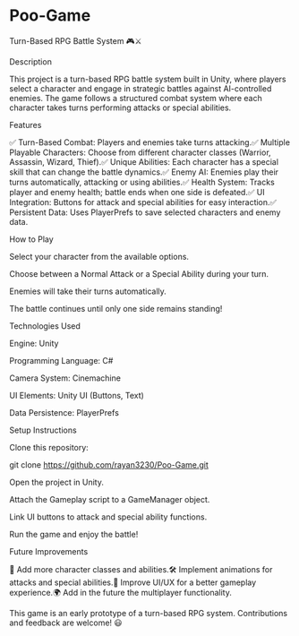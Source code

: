 # Poo-Game
Turn-Based RPG Battle System 🎮⚔️

Description

This project is a turn-based RPG battle system built in Unity, where players select a character and engage in strategic battles against AI-controlled enemies. The game follows a structured combat system where each character takes turns performing attacks or special abilities.

Features

✅ Turn-Based Combat: Players and enemies take turns attacking.✅ Multiple Playable Characters: Choose from different character classes (Warrior, Assassin, Wizard, Thief).✅ Unique Abilities: Each character has a special skill that can change the battle dynamics.✅ Enemy AI: Enemies play their turns automatically, attacking or using abilities.✅ Health System: Tracks player and enemy health; battle ends when one side is defeated.✅ UI Integration: Buttons for attack and special abilities for easy interaction.✅ Persistent Data: Uses PlayerPrefs to save selected characters and enemy data.

How to Play

Select your character from the available options.

Choose between a Normal Attack or a Special Ability during your turn.

Enemies will take their turns automatically.

The battle continues until only one side remains standing!

Technologies Used

Engine: Unity

Programming Language: C#

Camera System: Cinemachine

UI Elements: Unity UI (Buttons, Text)

Data Persistence: PlayerPrefs

Setup Instructions

Clone this repository:

git clone https://github.com/rayan3230/Poo-Game.git

Open the project in Unity.

Attach the Gameplay script to a GameManager object.

Link UI buttons to attack and special ability functions.

Run the game and enjoy the battle!

Future Improvements

🚀 Add more character classes and abilities.🛠️ Implement animations for attacks and special abilities.🎨 Improve UI/UX for a better gameplay experience.🌍 Add in the future the multiplayer functionality.

This game is an early prototype of a turn-based RPG system. Contributions and feedback are welcome! 😃

